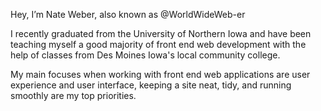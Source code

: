 Hey, I’m Nate Weber, also known as @WorldWideWeb-er

I recently graduated from the University of Northern Iowa and have been teaching myself a good majority of front end web development with the help of classes from Des Moines Iowa's local community college.

My main focuses when working with front end web applications are user experience and user interface, keeping a site neat, tidy, and running smoothly are my top priorities.

<!---
WorldWideWeb-er/WorldWideWeb-er is a ✨ special ✨ repository because its `README.md` (this file) appears on your GitHub profile.
You can click the Preview link to take a look at your changes.
--->
